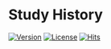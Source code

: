 # Study History

[![Version](https://img.shields.io/badge/version-2023.01.30-red.svg)](./CHANGELOG)  [![License](https://img.shields.io/github/license/mashape/apistatus.svg)](./LICENSE)  [![Hits](https://hits.seeyoufarm.com/api/count/incr/badge.svg?url=https://github.com/deok-beom/StudyHistory)](https://hits.seeyoufarm.com/)
